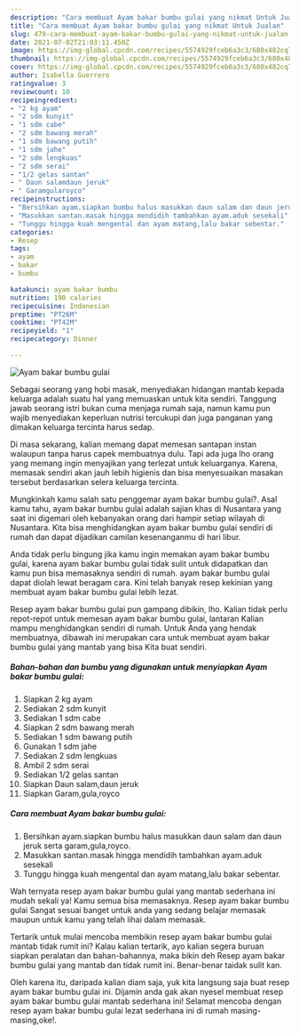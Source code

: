 ```yaml
---
description: "Cara membuat Ayam bakar bumbu gulai yang nikmat Untuk Jualan"
title: "Cara membuat Ayam bakar bumbu gulai yang nikmat Untuk Jualan"
slug: 479-cara-membuat-ayam-bakar-bumbu-gulai-yang-nikmat-untuk-jualan
date: 2021-07-02T21:03:11.450Z
image: https://img-global.cpcdn.com/recipes/5574929fceb6a3c3/680x482cq70/ayam-bakar-bumbu-gulai-foto-resep-utama.jpg
thumbnail: https://img-global.cpcdn.com/recipes/5574929fceb6a3c3/680x482cq70/ayam-bakar-bumbu-gulai-foto-resep-utama.jpg
cover: https://img-global.cpcdn.com/recipes/5574929fceb6a3c3/680x482cq70/ayam-bakar-bumbu-gulai-foto-resep-utama.jpg
author: Isabella Guerrero
ratingvalue: 3
reviewcount: 10
recipeingredient:
- "2 kg ayam"
- "2 sdm kunyit"
- "1 sdm cabe"
- "2 sdm bawang merah"
- "1 sdm bawang putih"
- "1 sdm jahe"
- "2 sdm lengkuas"
- "2 sdm serai"
- "1/2 gelas santan"
- " Daun salamdaun jeruk"
- " Garamgularoyco"
recipeinstructions:
- "Bersihkan ayam.siapkan bumbu halus masukkan daun salam dan daun jeruk serta garam,gula,royco."
- "Masukkan santan.masak hingga mendidih tambahkan ayam.aduk sesekali"
- "Tunggu hingga kuah mengental dan ayam matang,lalu bakar sebentar."
categories:
- Resep
tags:
- ayam
- bakar
- bumbu

katakunci: ayam bakar bumbu 
nutrition: 190 calories
recipecuisine: Indonesian
preptime: "PT26M"
cooktime: "PT42M"
recipeyield: "1"
recipecategory: Dinner

---
```



![Ayam bakar bumbu gulai](https://img-global.cpcdn.com/recipes/5574929fceb6a3c3/680x482cq70/ayam-bakar-bumbu-gulai-foto-resep-utama.jpg)

Sebagai seorang yang hobi masak, menyediakan hidangan mantab kepada keluarga adalah suatu hal yang memuaskan untuk kita sendiri. Tanggung jawab seorang istri bukan cuma menjaga rumah saja, namun kamu pun wajib menyediakan keperluan nutrisi tercukupi dan juga panganan yang dimakan keluarga tercinta harus sedap.

Di masa  sekarang, kalian memang dapat memesan santapan instan walaupun tanpa harus capek membuatnya dulu. Tapi ada juga lho orang yang memang ingin menyajikan yang terlezat untuk keluarganya. Karena, memasak sendiri akan jauh lebih higienis dan bisa menyesuaikan masakan tersebut berdasarkan selera keluarga tercinta. 



Mungkinkah kamu salah satu penggemar ayam bakar bumbu gulai?. Asal kamu tahu, ayam bakar bumbu gulai adalah sajian khas di Nusantara yang saat ini digemari oleh kebanyakan orang dari hampir setiap wilayah di Nusantara. Kita bisa menghidangkan ayam bakar bumbu gulai sendiri di rumah dan dapat dijadikan camilan kesenanganmu di hari libur.

Anda tidak perlu bingung jika kamu ingin memakan ayam bakar bumbu gulai, karena ayam bakar bumbu gulai tidak sulit untuk didapatkan dan kamu pun bisa memasaknya sendiri di rumah. ayam bakar bumbu gulai dapat diolah lewat beragam cara. Kini telah banyak resep kekinian yang membuat ayam bakar bumbu gulai lebih lezat.

Resep ayam bakar bumbu gulai pun gampang dibikin, lho. Kalian tidak perlu repot-repot untuk memesan ayam bakar bumbu gulai, lantaran Kalian mampu menghidangkan sendiri di rumah. Untuk Anda yang hendak membuatnya, dibawah ini merupakan cara untuk membuat ayam bakar bumbu gulai yang mantab yang bisa Kita buat sendiri.

<!--inarticleads1-->

##### Bahan-bahan dan bumbu yang digunakan untuk menyiapkan Ayam bakar bumbu gulai:

1. Siapkan 2 kg ayam
1. Sediakan 2 sdm kunyit
1. Sediakan 1 sdm cabe
1. Siapkan 2 sdm bawang merah
1. Sediakan 1 sdm bawang putih
1. Gunakan 1 sdm jahe
1. Sediakan 2 sdm lengkuas
1. Ambil 2 sdm serai
1. Sediakan 1/2 gelas santan
1. Siapkan  Daun salam,daun jeruk
1. Siapkan  Garam,gula,royco




<!--inarticleads2-->

##### Cara membuat Ayam bakar bumbu gulai:

1. Bersihkan ayam.siapkan bumbu halus masukkan daun salam dan daun jeruk serta garam,gula,royco.
1. Masukkan santan.masak hingga mendidih tambahkan ayam.aduk sesekali
1. Tunggu hingga kuah mengental dan ayam matang,lalu bakar sebentar.




Wah ternyata resep ayam bakar bumbu gulai yang mantab sederhana ini mudah sekali ya! Kamu semua bisa memasaknya. Resep ayam bakar bumbu gulai Sangat sesuai banget untuk anda yang sedang belajar memasak maupun untuk kamu yang telah lihai dalam memasak.

Tertarik untuk mulai mencoba membikin resep ayam bakar bumbu gulai mantab tidak rumit ini? Kalau kalian tertarik, ayo kalian segera buruan siapkan peralatan dan bahan-bahannya, maka bikin deh Resep ayam bakar bumbu gulai yang mantab dan tidak rumit ini. Benar-benar taidak sulit kan. 

Oleh karena itu, daripada kalian diam saja, yuk kita langsung saja buat resep ayam bakar bumbu gulai ini. Dijamin anda gak akan nyesel membuat resep ayam bakar bumbu gulai mantab sederhana ini! Selamat mencoba dengan resep ayam bakar bumbu gulai lezat sederhana ini di rumah masing-masing,oke!.

